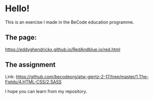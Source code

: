 # Hello! 


This is an exercise I made in the BeCode education programme.

## The page:

https://eddyghendrickx.github.io/RedAndblue.io/red.html

## The assignment
Link: https://github.com/becodeorg/atw-giertz-2-17/tree/master/1.The-Fields/4.HTML-CSS/2.SASS
 
I hope you can learn from my repository.
